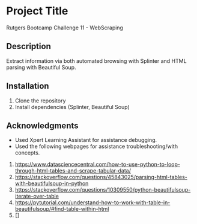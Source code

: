 # Project Title
Rutgers Bootcamp Challenge 11 - WebScraping

## Description
Extract information via both automated browsing with Splinter and HTML parsing with Beautiful Soup.

## Installation
1. Clone the repository
2. Install dependencies (Splinter, Beautiful Soup)

## Acknowledgments
- Used Xpert Learning Assistant for assistance debugging.
-  Used the following webpages for assistance troubleshooting/with concepts.
  1. https://www.datasciencecentral.com/how-to-use-python-to-loop-through-html-tables-and-scrape-tabular-data/
  2. https://stackoverflow.com/questions/45843025/parsing-html-tables-with-beautifulsoup-in-python
  3. https://stackoverflow.com/questions/10309550/python-beautifulsoup-iterate-over-table
  4. https://pytutorial.com/understand-how-to-work-with-table-in-beautifulsoup/#find-table-within-html
  5. []
